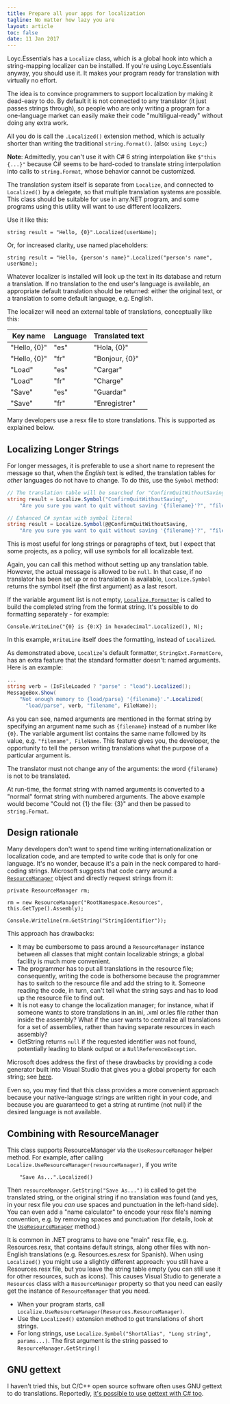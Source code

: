```yaml
---
title: Prepare all your apps for localization
tagline: No matter how lazy you are
layout: article
toc: false
date: 11 Jan 2017
---
```


Loyc.Essentials has a `Localize` class, which is a global hook into which a 
string-mapping localizer can be installed. If you're using Loyc.Essentials
anyway, you should use it. It makes your program ready for translation with 
virtually no effort.

The idea is to convince programmers to support localization by making it 
dead-easy to do. By default it is not connected to any translator (it just 
passes strings through), so people who are only writing a program for a 
one-language market can easily make their code "multiligual-ready" without 
doing any extra work.

All you do is call the `.Localized()` extension method, which is actually
shorter than writing the traditional `string.Format()`. (also: `using Loyc;`)

**Note**: Admittedly, you can't use it with C# 6 string interpolation like `$"this {...}"`
because C# seems to be hard-coded to translate string interpolation into calls 
to `string.Format`, whose behavior cannot be customized.

The translation system itself is separate from `Localize`, and connected
to `Localized()` by a delegate, so that multiple translation systems are 
possible. This class should be suitable for use in any.NET program, and
some programs using this utility will want to use different localizers.

Use it like this:

    string result = "Hello, {0}".Localized(userName);

Or, for increased clarity, use named placeholders:

    string result = "Hello, {person's name}".Localized("person's name", userName);

Whatever localizer is installed will look up the text in its database and
return a translation. If no translation to the end user's language is
available, an appropriate default translation should be returned: either the
original text, or a translation to some default language, e.g. English.

The localizer will need an external table of translations, conceptually like 
this:

| Key name      | Language | Translated text |
|---------------|----------|-----------------|
| "Hello, {0}"  | "es"     | "Hola, {0}"     |
| "Hello, {0}"  | "fr"     | "Bonjour, {0}"  |
| "Load"        | "es"     | "Cargar"        |
| "Load"        | "fr"     | "Charge"        |
| "Save"        | "es"     | "Guardar"       |
| "Save"        | "fr"     | "Enregistrer"   |

Many developers use a resx file to store translations. This is supported as explained below.

Localizing Longer Strings
-------------------------

For longer messages, it is preferable to use a short name to represent the
message so that, when the _English_ text is edited, the translation tables for _other_ languages do not have to change. To do this, use the `Symbol` method:

~~~csharp
// The translation table will be searched for "ConfirmQuitWithoutSaving"
string result = Localize.Symbol("ConfirmQuitWithoutSaving",
    "Are you sure you want to quit without saving '{filename}'?", "filename", fileName);

// Enhanced C# syntax with symbol literal
string result = Localize.Symbol(@@ConfirmQuitWithoutSaving,
    "Are you sure you want to quit without saving '{filename}'?", "filename", fileName);
~~~

This is most useful for long strings or paragraphs of text, but I expect
that some projects, as a policy, will use symbols for all localizable text.

Again, you can call this method without setting up any translation table.
However, the actual message is allowed to be `null`. In that case, if no 
translator has been set up or no translation is available, `Localize.Symbol`
returns the symbol itself (the first argument) as a last resort.

If the variable argument list is not empty, [`Localize.Formatter`](http://ecsharp.net/doc/code/classLoyc_1_1Localize.html#abf0bc6e4f5f4b69f3185d8ae11f3a43b) is called to build the completed string from the format string. It's possible to do formatting separately - for example:

    Console.WriteLine("{0} is {0:X} in hexadecimal".Localized(), N);

In this example, `WriteLine` itself does the formatting, instead of `Localized`.

As demonstrated above, `Localize`'s default formatter, `StringExt.FormatCore`, 
has an extra feature that the standard formatter doesn't: named arguments. 
Here is an example:

~~~csharp
...
string verb = (IsFileLoaded ? "parse" : "load").Localized();
MessageBox.Show(
    "Not enough memory to {load/parse} '{filename}'.".Localized(
      "load/parse", verb, "filename", FileName));
~~~

As you can see, named arguments are mentioned in the format string by
specifying an argument name such as `{filename}` instead of a number
like `{0}`. The variable argument list contains the same name followed 
by its value, e.g. `"filename", FileName`. This feature gives you, the
developer, the opportunity to tell the person writing translations what 
the purpose of a particular argument is.

The translator must not change any of the arguments: the word `{filename}`
is not to be translated.

At run-time, the format string with named arguments is converted to a
"normal" format string with numbered arguments. The above example would
become "Could not {1} the file: {3}" and then be passed to `string.Format`.

Design rationale
----------------

Many developers don't want to spend time writing internationalization or
localization code, and are tempted to write code that is only for one
language. It's no wonder, because it's a pain in the neck compared to 
hard-coding strings. Microsoft suggests that code carry around a 
[`ResourceManager`](https://msdn.microsoft.com/en-us/library/system.resources.resourcemanager(v=vs.110).aspx) object and directly request strings from it:

    private ResourceManager rm;
   
    rm = new ResourceManager("RootNamespace.Resources", this.GetType().Assembly);
   
    Console.Writeline(rm.GetString("StringIdentifier"));

This approach has drawbacks:

  * It may be cumbersome to pass around a `ResourceManager` instance between all
    classes that might contain localizable strings; a global facility is
    much more convenient.
  * The programmer has to put all translations in the resource file;
    consequently, writing the code is bothersome because the programmer has
    to switch to the resource file and add the string to it. Someone reading
    the code, in turn, can't tell what the string says and has to load up
    the resource file to find out.
  * It is not easy to change the localization manager; for instance, what if
    someone wants to store translations in an.ini, .xml or.les file rather 
    than inside the assembly? What if the user wants to centralize all
    translations for a set of assemblies, rather than having separate
    resources in each assembly? 
  * GetString returns `null` if the requested identifier was not found,
    potentially leading to blank output or a `NullReferenceException`.

Microsoft does address the first of these drawbacks by providing a code 
generator built into Visual Studio that gives you a global property for
each string; see [here](http://stackoverflow.com/questions/1142802/how-to-use-localization-in-c-sharp).

Even so, you may find that this class provides a more convenient approach
because your native-language strings are written right in your code, and
because you are guaranteed to get a string at runtime (not null) if the 
desired language is not available.

Combining with ResourceManager
------------------------------

This class supports ResourceManager via the `UseResourceManager` 
helper method. For example, after calling `Localize.UseResourceManager(resourceManager)`,
if you write

        "Save As...".Localized()

Then `resourceManager.GetString("Save As...")` is called to get the
translated string, or the original string if no translation was found 
(and yes, in your resx file you *can* use spaces and punctuation in the left-hand side).
You can even add a "name calculator" to encode your resx file's naming 
convention, e.g. by removing spaces and punctuation (for details, look at
the [`UseResourceManager`](http://ecsharp.net/doc/code/classLoyc_1_1Localize.html) method.)

It is common in .NET programs to have one "main" resx file, e.g. Resources.resx,
that contains default strings, along other files with non-English translations 
(e.g. Resources.es.resx for Spanish). When using `Localized()` you might use a 
slightly different approach: you still have a Resources.resx file, but you 
leave the string table empty (you can still use it for other resources, such as 
icons). This causes Visual Studio to generate a `Resources` class with a 
`ResourceManager` property so that you need can easily get the instance of
`ResourceManager` that you need.

- When your program starts, call `Localize.UseResourceManager(Resources.ResourceManager)`.
- Use the `Localized()` extension method to get translations of short strings.
- For long strings, use `Localize.Symbol("ShortAlias", "Long string", params...)`. The first argument is the string passed to `ResourceManager.GetString()`

GNU gettext
-----------

I haven't tried this, but C/C++ open source software often uses GNU gettext to do translations. Reportedly, [it's possible to use gettext with C# too](https://manas.tech/blog/2009/10/01/using-gnu-gettext-for-i18n-in-c-and-asp-net.html).
